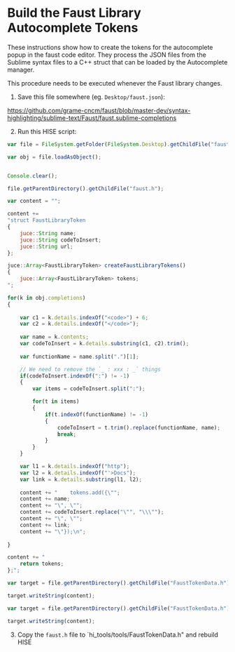 
# Build the Faust Library Autocomplete Tokens

These instructions show how to create the tokens for the autocomplete popup in the faust code editor. They process the JSON files from the Sublime syntax files to a C++ struct that can be loaded by the Autocomplete manager. 

This procedure needs to be executed whenever the Faust library changes.

1. Save this file somewhere (eg. `Desktop/faust.json`):

https://github.com/grame-cncm/faust/blob/master-dev/syntax-highlighting/sublime-text/Faust/faust.sublime-completions

2. Run this HISE script:

```javascript
var file = FileSystem.getFolder(FileSystem.Desktop).getChildFile("faust.json");

var obj = file.loadAsObject();


Console.clear();

file.getParentDirectory().getChildFile("faust.h");

var content = "";

content += 
"struct FaustLibraryToken 
{
    juce::String name;
    juce::String codeToInsert;
    juce::String url;
};

juce::Array<FaustLibraryToken> createFaustLibraryTokens()
{
    juce::Array<FaustLibraryToken> tokens;
";

for(k in obj.completions)
{
	
	var c1 = k.details.indexOf("<code>") + 6;
	var c2 = k.details.indexOf("</code>");
	
	var name = k.contents;
	var codeToInsert = k.details.substring(c1, c2).trim();
	
	var functionName = name.split(".")[1];

	// We need to remove the `_ : xxx : _` things
	if(codeToInsert.indexOf(":") != -1)
	{
		var items = codeToInsert.split(":");

		for(t in items)
		{
			if(t.indexOf(functionName) != -1)
			{
				codeToInsert = t.trim().replace(functionName, name);
				break;
			}
		}
	}

	var l1 = k.details.indexOf("http");
	var l2 = k.details.indexOf("'>Docs");
	var link = k.details.substring(l1, l2);
	
	content += "    tokens.add({\"";
	content += name;
	content += "\", \"";
	content += codeToInsert.replace("\"", "\\\"");
	content += "\", \"";
	content += link;
	content += "\"});\n";
	
}

content += "
    return tokens;
};";

var target = file.getParentDirectory().getChildFile("FaustTokenData.h");

target.writeString(content);

var target = file.getParentDirectory().getChildFile("FaustTokenData.h");

target.writeString(content);
```

3. Copy the `faust.h` file to `hi_tools/tools/FaustTokenData.h" and rebuild HISE
